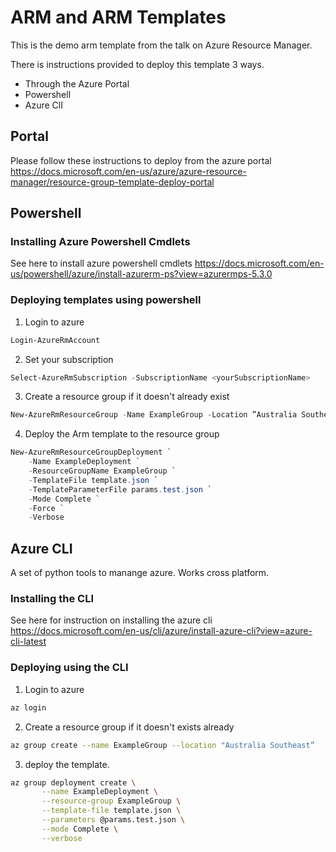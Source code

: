 # ARM and ARM Templates

This is the demo arm template from the talk on Azure Resource Manager.

There is instructions provided to deploy this template 3 ways.

 - Through the Azure Portal
 - Powershell
 - Azure ClI

## Portal

Please follow these instructions to deploy from the azure portal
<https://docs.microsoft.com/en-us/azure/azure-resource-manager/resource-group-template-deploy-portal>

## Powershell

### Installing Azure Powershell Cmdlets

See here to install azure powershell cmdlets
<https://docs.microsoft.com/en-us/powershell/azure/install-azurerm-ps?view=azurermps-5.3.0>

### Deploying templates using powershell

1. Login to azure

```powershell
Login-AzureRmAccount
```

2. Set your subscription

```powershell
Select-AzureRmSubscription -SubscriptionName <yourSubscriptionName>
```

3. Create a resource group if it doesn't already exist

```powershell
New-AzureRmResourceGroup -Name ExampleGroup -Location ”Australia Southeast”
```

4. Deploy the Arm template to the resource group

```powershell
New-AzureRmResourceGroupDeployment `
    -Name ExampleDeployment `
    -ResourceGroupName ExampleGroup `
    -TemplateFile template.json `
    -TemplateParameterFile params.test.json `
    -Mode Complete `
    -Force `
    -Verbose
```

## Azure CLI

A set of python tools to manange azure. Works cross platform.

### Installing the CLI

See here for instruction on installing the azure cli
<https://docs.microsoft.com/en-us/cli/azure/install-azure-cli?view=azure-cli-latest>

### Deploying using the CLI

1. Login to azure

```bash
az login
```

2. Create a resource group if it doesn't exists already

```bash
az group create --name ExampleGroup --location "Australia Southeast”
```

3. deploy the template.

```bash
az group deployment create \
       --name ExampleDeployment \
       --resource-group ExampleGroup \
       --template-file template.json \
       --parameters @params.test.json \
       --mode Complete \
       --verbose
```